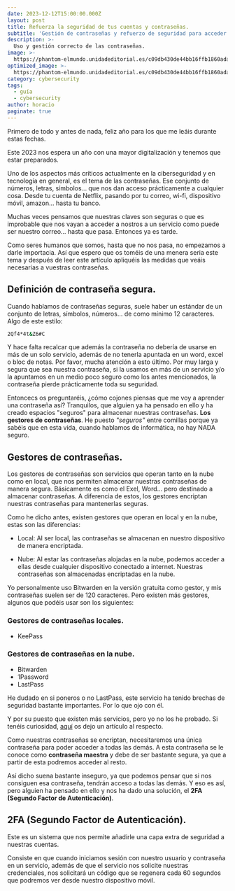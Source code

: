 ```yaml
---
date: 2023-12-12T15:00:00.000Z
layout: post
title: Refuerza la seguridad de tus cuentas y contraseñas.
subtitle: 'Gestión de contraseñas y refuerzo de seguridad para acceder a nuestras cuentas.'
description: >-
  Uso y gestión correcto de las contraseñas.
image: >-
  https://phantom-elmundo.unidadeditorial.es/c09db430de44bb16ffb1860adadeee8f/resize/473/f/webp/assets/multimedia/imagenes/2021/06/08/16231453334795.png
optimized_image: >-
  https://phantom-elmundo.unidadeditorial.es/c09db430de44bb16ffb1860adadeee8f/resize/473/f/webp/assets/multimedia/imagenes/2021/06/08/16231453334795.png
category: cybersecurity
tags:
  - guía
  - cybersecurity
author: horacio
paginate: true
---
```


Primero de todo y antes de nada, feliz año para los que me leáis durante estas fechas.

Este 2023 nos espera un año con una mayor digitalización y tenemos que estar preparados.

Uno de los aspectos más críticos actualmente en la ciberseguridad y en tecnología en general, es el tema de las contraseñas. Ese conjunto de números, letras, símbolos... que nos
dan acceso prácticamente a cualquier cosa. Desde tu cuenta de Netflix, pasando por tu correo, wi-fi, dispositivo móvil, amazon... hasta tu banco.

Muchas veces pensamos que nuestras claves son seguras o que es improbable que nos vayan a acceder a nostros a un servicio como puede ser nuestro correo... hasta que pasa. Entonces ya es tarde.

Como seres humanos que somos, hasta que no nos pasa, no empezamos a darle importacia. Así que espero que os toméis de una menera seria este tema y después de leer este artículo apliquéis
las medidas que veáis necesarias a vuestras contraseñas.


## Definición de contraseña segura.

Cuando hablamos de contraseñas seguras, suele haber un estándar de un conjunto de letras, símbolos, números... de como mínimo 12 caracteres. Algo de este estilo:

```bash
2Qf4*4t&Z6#C
`````````

Y hace falta recalcar que además la contraseña no debería de usarse en más de un solo servicio, además de no tenerla apuntada en un word, excel o bloc de notas. Por favor, mucha atención
a esto último. Por muy larga y segura que sea nuestra contraseña, si la usamos en más de un servicio y/o la apuntamos en un medio poco seguro como los antes mencionados, la contraseña
pierde prácticamente toda su seguridad.

Entoncecs os preguntaréis, ¿cómo cojones piensas que me voy a aprender una contraseña así? Tranquilos, que alguien ya ha pensado en ello y ha creado espacios "seguros" para
almacenar nuestras contraseñas. **Los gestores de contraseñas**. He puesto _"seguros"_ entre comillas porque ya sabéis que en esta vida, cuando hablamos de informática, no hay NADA seguro.


## Gestores de contraseñas.

Los gestores de contraseñas son servicios que operan tanto en la nube como en local, que nos permiten almacenar nuestras contraseñas de manera segura. Básicamente es como el Exel, Word...
pero destinado a almacenar contraseñas. A diferencia de estos, los gestores encriptan nuestras contraseñas para mantenerlas seguras.

Como he dicho antes, existen gestores que operan en local y en la nube, estas son las diferencias:

- Local: Al ser local, las contraseñas se almacenan en nuestro dispositivo de manera encriptada.

- Nube: Al estar las contraseñas alojadas en la nube, podemos acceder a ellas desde cualquier dispositivo conectado a internet. Nuestras contraseñas son almacenadas encriptadas en
la nube.

Yo personalmente uso Bitwarden en la versión gratuita como gestor, y mis contraseñas suelen ser de 120 caracteres. Pero existen más gestores, algunos que podéis usar son los siguientes:

### Gestores de contraseñas locales.

- KeePass

### Gestores de contraseñas en la nube.

- Bitwarden
- 1Password
- LastPass

He dudado en si poneros o no LastPass, este servicio ha tenido brechas de seguridad bastante importantes. Por lo que ojo con él.

Y por su puesto que existen más servicios, pero yo no los he probado. Si tenéis curiosidad, [aquí](https://www.xataka.com/basics/gestores-contrasenas-que-cuales-populares-como-utilizarlo) os dejo un artículo al respecto.

Como nuestras contraseñas se encriptan, necesitaremos una única contraseña para poder acceder a todas las demás. A esta contraseña se le conoce como **contraseña maestra** y debe de ser
bastante segura, ya que a partir de esta podremos acceder al resto.

Así dicho suena bastante inseguro, ya que podemos pensar que si nos consiguen esa contraseña, tendrán acceso a todas las demás. Y eso es así, pero alguien ha pensado en ello y nos
ha dado una solución, el **2FA (Segundo Factor de Autenticación)**.


## 2FA (Segundo Factor de Autenticación).

Este es un sistema que nos permite añadirle una capa extra de seguridad a nuestras cuentas.

Consiste en que cuando iniciamos sesión con nuestro usuario y contraseña en un servicio, además de que el servicio nos solicite nuestras credenciales, nos solicitará un código que
se regenera cada 60 segundos que podremos ver desde nuestro dispositivo móvil.

<!-- --page-break-- -->
